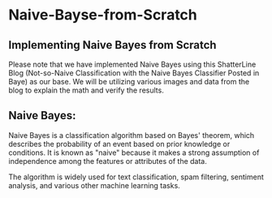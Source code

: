 # Naive-Bayse-from-Scratch


## Implementing Naive Bayes from Scratch
Please note that we have implemented Naive Bayes using this ShatterLine Blog (Not-so-Naive Classification with the Naive Bayes Classifier Posted in Baye) as our base. We will be utilizing various images and data from the blog to explain the math and verify the results.

## Naive Bayes:
Naive Bayes is a classification algorithm based on Bayes' theorem, which describes the probability of an event based on prior knowledge or conditions. It is known as "naive" because it makes a strong assumption of independence among the features or attributes of the data.

The algorithm is widely used for text classification, spam filtering, sentiment analysis, and various other machine learning tasks.
